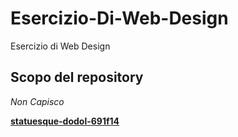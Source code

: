 # Esercizio-Di-Web-Design
Esercizio di Web Design
## Scopo del repository
_Non Capisco_

[****statuesque-dodol-691f14****](https://statuesque-dodol-691f14.netlify.app/)
